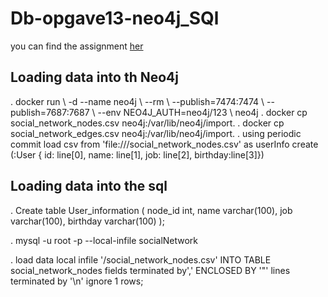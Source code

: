 # Db-opgave13-neo4j_SQl


you can find the assignment [her](https://github.com/datsoftlyngby/soft2019spring-databases/blob/master/assignments/assignment13.md)

## Loading data into th Neo4j 
. docker run \ -d --name neo4j \ --rm \ --publish=7474:7474 \ --publish=7687:7687 \ --env NEO4J_AUTH=neo4j/123 \ neo4j
. docker cp social_network_nodes.csv neo4j:/var/lib/neo4j/import.
. docker cp social_network_edges.csv neo4j:/var/lib/neo4j/import.
. using periodic commit load csv from 'file:///social_network_nodes.csv' as userInfo create (:User { id: line[0], name: line[1], job: line[2], birthday:line[3]})

## Loading data into the sql 
 
 . Create table User_information ( node_id int, name varchar(100), job varchar(100), birthday varchar(100) );

. mysql -u root -p --local-infile socialNetwork

. load data local infile '/social_network_nodes.csv' INTO TABLE social_network_nodes fields terminated by',' ENCLOSED BY '"' lines terminated by '\n' ignore  1 rows;






